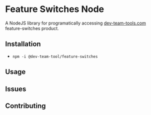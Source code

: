 # Feature Switches Node
A NodeJS library for programatically accessing [dev-team-tools.com](https://www.dev-team-tools.com) feature-switches product.

## Installation
- `npm -i @dev-team-tool/feature-switches`

## Usage

## Issues

## Contributing
